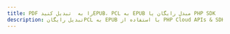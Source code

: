 ---title: PDF را به  تبدیل کنیدEPUB، PCL به EPUB مبدل رایگان یا PHP SDKdescription: تبدیل رایگانPCL به EPUB با استفاده از PHP Cloud APIs & SDK همچنین اسناد PDF را در Cloud ایجاد، ویرایش و رندر کنید.---